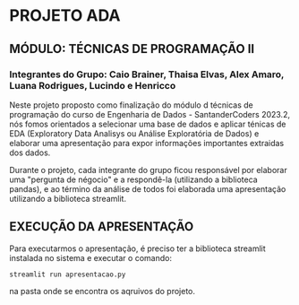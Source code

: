 # PROJETO ADA
## MÓDULO: TÉCNICAS DE PROGRAMAÇÃO II
### Integrantes do Grupo: Caio Brainer, Thaisa Elvas, Alex Amaro, Luana Rodrigues, Lucindo e Henricco

<p align:"justify"> Neste projeto proposto como finalização do módulo d técnicas de programação do curso de Engenharia de Dados - SantanderCoders 2023.2, nós fomos orientados a selecionar uma base de dados e aplicar ténicas de EDA (Exploratory Data Analisys ou Análise Exploratória de Dados) e elaborar uma apresentação para expor informações importantes extraidas dos dados.</p>
<p> Durante o projeto, cada integrante do grupo ficou responsável por elaborar uma "pergunta de négocio" e  a respondê-la (utilizando a biblioteca pandas), e ao término da análise de todos foi elaborada uma apresentação utilizando a biblioteca streamlit.</p>

## EXECUÇÃO DA APRESENTAÇÃO

<p>Para executarmos o apresentação, é preciso ter a biblioteca streamlit instalada no sistema e executar o comando: </p>

```streamlit run apresentacao.py```

<p>na pasta onde se encontra os aqruivos do projeto.</p>